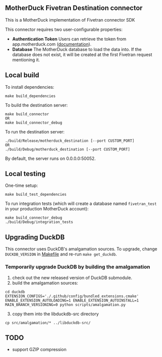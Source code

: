 ## MotherDuck Fivetran Destination connector

This is a MotherDuck implementation of Fivetran connector SDK 

This connector requires two user-configurable properties:
- **Authentication Token** Users can retrieve the token from app.motherduck.com ([documentation](https://motherduck.com/docs/authenticating-to-motherduck#authentication-using-a-service-token)).
- **Database** The MotherDuck database to load the data into. If the database does not exist, it will be created at the first Fivetran request mentioning it.

## Local build

To install dependencies:
```shell
make build_dependencies
```

To build the destination server:
```shell
make build_connector
OR 
make build_connector_debug
```

To run the destination server:
```shell
./build/Release/motherduck_destination [--port CUSTOM_PORT]
OR
./build/Debug/motherduck_destination [--port CUSTOM_PORT]
```

By default, the server runs on 0.0.0.0:50052.

## Local testing

One-time setup:
```shell
make build_test_dependencies
```

To run integration tests (which will create a database named `fivetran_test` in your production MotherDuck account):
```shell
make build_connector_debug
./build/Debug/integration_tests
```

## Upgrading DuckDB

This connector uses DuckDB's amalgamation sources.
To upgrade, change `DUCKDB_VERSION` in [Makefile](Makefile) and re-run `make get_duckdb`.

### Temporarily upgrade DuckDB by building the amalgamation

1. check out the new released version of DuckDB submodule.
2. build the amalgamation sources:
```
cd duckdb
EXTENSION_CONFIGS='./.github/config/bundled_extensions.cmake' ENABLE_EXTENSION_AUTOLOADING=1 ENABLE_EXTENSION_AUTOINSTALL=1  MAIN_BRANCH_VERSIONING=0 python scripts/amalgamation.py
```
3. copy them into the libduckdb-src directory
```
cp src/amalgamation/* ../libduckdb-src/
```

## TODO
- support GZIP compression
